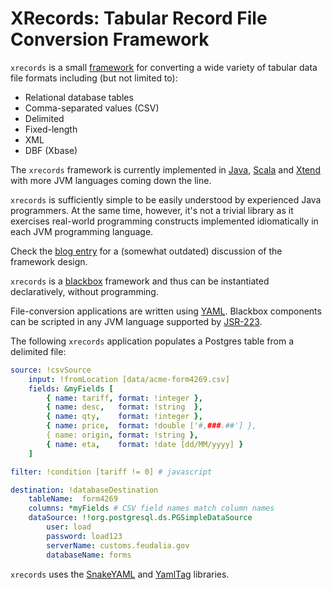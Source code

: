 # XRecords: Tabular Record File Conversion Framework #

`xrecords` is a small
[framework](http://en.wikipedia.org/wiki/Software_framework) for
converting a wide variety of tabular data file formats including (but
not limited to):

- Relational database tables
- Comma-separated values (CSV)
- Delimited
- Fixed-length
- XML
- DBF (Xbase)

The `xrecords` framework is currently implemented in
[Java](https://www.java.com/en/), [Scala](http://scala-lang.org/) and
[Xtend](http://www.eclipse.org/xtend/) with more JVM languages coming
down the line.

`xrecords` is sufficiently simple to be easily understood by experienced
Java programmers. At the same time, however, it's not a trivial library
as it exercises real-world programming constructs implemented
idiomatically in each JVM programming language.

Check the
[blog entry](http://blog.xrrocha.net/2014/08/building-object-oriented-frameworks-1.html)
for a (somewhat outdated) discussion of the framework design.

`xrecords` is a
[blackbox](http://en.wikipedia.org/wiki/Extensibility#Black-Box_Extensibility)
framework and thus can be instantiated declaratively, without
programming.

File-conversion applications are written using
[YAML](http://en.wikipedia.org/wiki/YAML). Blackbox components can be
scripted in any JVM language supported by
[JSR-223](https://jcp.org/en/jsr/detail?id=223).

The following `xrecords` application populates a Postgres table from a
delimited file:

```yaml
source: !csvSource
    input: !fromLocation [data/acme-form4269.csv]
    fields: &myFields [
        { name: tariff, format: !integer },
        { name: desc,   format: !string  },
        { name: qty,    format: !integer },
        { name: price,  format: !double ['#,###.##'] },
        { name: origin, format: !string },
        { name: eta,    format: !date [dd/MM/yyyy] }
    ]

filter: !condition [tariff != 0] # javascript

destination: !databaseDestination
    tableName:  form4269
    columns: *myFields # CSV field names match column names
    dataSource: !!org.postgresql.ds.PGSimpleDataSource
        user: load
        password: load123
        serverName: customs.feudalia.gov
        databaseName: forms
```

`xrecords` uses the [SnakeYAML](https://code.google.com/p/snakeyaml/)
and [YamlTag](https://github.com/xrrocha/yamltag) libraries.

